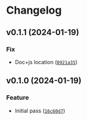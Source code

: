 # Changelog

<!--next-version-placeholder-->

## v0.1.1 (2024-01-19)

### Fix

* Doc+js location ([`0921a35`](https://github.com/Kitware/trame-datagrid/commit/0921a3550f5c931bafbc1abe6f89a5081a1dfd3e))

## v0.1.0 (2024-01-19)

### Feature

* Initial pass ([`16c60d7`](https://github.com/Kitware/trame-datagrid/commit/16c60d743dde4f7e95e27e1db6a211eaf162e3b6))
